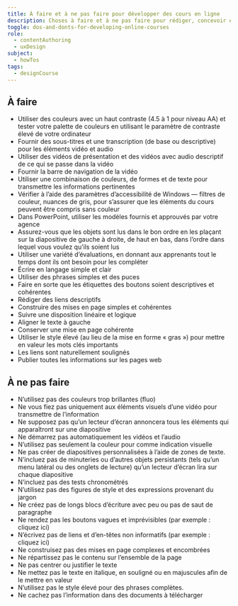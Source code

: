 ```yaml
---
title: À faire et à ne pas faire pour développer des cours en ligne
description: Choses à faire et à ne pas faire pour rédiger, concevoir et développer des cours en ligne
toggle: dos-and-donts-for-developing-online-courses
role:
  - contentAuthoring
  - uxDesign
subject:
  - howTos
tags:
  - designCourse
---
```


<div class="row">
<div class="col-md-6">

## <span class="fas fa-thumbs-up mrgn-rght-md" aria-hidden="true"></span> À faire

- Utiliser des couleurs avec un haut contraste (4.5 à 1 pour niveau AA) et tester votre palette de couleurs en utilisant le paramètre de contraste élevé de votre ordinateur
- Fournir des sous-titres et une transcription (de base ou descriptive) pour les éléments vidéo et audio
- Utiliser des vidéos de présentation et des vidéos avec audio descriptif de ce qui se passe dans la vidéo
- Fournir la barre de navigation de la vidéo
- Utiliser une combinaison de couleurs, de formes et de texte pour transmettre les informations pertinentes
- Vérifier à l’aide des paramètres d’accessibilité de Windows — filtres de couleur, nuances de gris, pour s’assurer que les éléments du cours peuvent être compris sans couleur
- Dans PowerPoint, utiliser les modèles fournis et approuvés par votre agence
- Assurez-vous que les objets sont lus dans le bon ordre en les plaçant sur la diapositive de gauche à droite, de haut en bas, dans l’ordre dans lequel vous voulez qu’ils soient lus
- Utiliser une variété d’évaluations, en donnant aux apprenants tout le temps dont ils ont besoin pour les compléter
- Écrire en langage simple et clair
- Utiliser des phrases simples et des puces
- Faire en sorte que les étiquettes des boutons soient descriptives et cohérentes
- Rédiger des liens descriptifs
- Construire des mises en page simples et cohérentes
- Suivre une disposition linéaire et logique
- Aligner le texte à gauche
- Conserver une mise en page cohérente
- Utiliser le style élevé (au lieu de la mise en forme « gras ») pour mettre en valeur les mots clés importants
- Les liens sont naturellement soulignés
- Publier toutes les informations sur les pages web

</div>
<div class="col-md-6">

## <span class="fas fa-thumbs-down mrgn-rght-md" aria-hidden="true"></span> À ne pas faire

- N’utilisez pas des couleurs trop brillantes (fluo)
- Ne vous fiez pas uniquement aux éléments visuels d’une vidéo pour transmettre de l’information
- Ne supposez pas qu’un lecteur d’écran annoncera tous les éléments qui apparaîtront sur une diapositive
- Ne démarrez pas automatiquement les vidéos et l’audio
- N’utilisez pas seulement la couleur pour comme indication visuelle
- Ne pas créer de diapositives personnalisées à l’aide de zones de texte.
- N’incluez pas de minuteries ou d’autres objets persistants (tels qu’un menu latéral ou des onglets de lecture) qu’un lecteur d’écran lira sur chaque diapositive
- N’incluez pas des tests chronométrés
- N’utilisez pas des figures de style et des expressions provenant du jargon
- Ne créez pas de longs blocs d’écriture avec peu ou pas de saut de paragraphe
- Ne rendez pas les boutons vagues et imprévisibles (par exemple : cliquez ici)
- N’écrivez pas de liens et d’en-têtes non informatifs (par exemple : cliquez ici)
- Ne construisez pas des mises en page complexes et encombrées
- Ne répartissez pas le contenu sur l’ensemble de la page
- Ne pas centrer ou justifier le texte
- Ne mettez pas le texte en italique, en souligné ou en majuscules afin de le mettre en valeur
- N’utilisez pas le style élevé pour des phrases complètes.
- Ne cachez pas l’information dans des documents à télécharger

</div>
</div>
